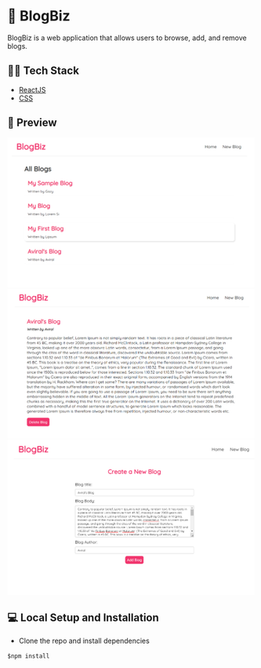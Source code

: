 # 📃 BlogBiz
BlogBiz is a web application that allows users to browse, add, and remove blogs.

## 👨‍💻 Tech Stack
* [ReactJS](https://reactjs.org/)
* [CSS](https://www.w3.org/Style/CSS/Overview.en.html)

## 👀 Preview
![BlogBiz Home](preview/BlogBiz.png)
![BlogBiz Details](preview/BlogDetails.png)
![BlogBiz New Blog](preview/NewBlogPage.png)

## 💻 Local Setup and Installation
* Clone the repo and install dependencies
```
$npm install
```
